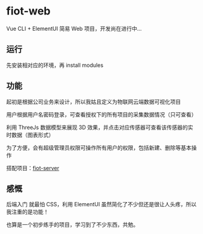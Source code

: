 # fiot-web
Vue CLI + ElementUI 简易 Web 项目，开发尚在进行中...

## 运行
先安装相对应的环境，再 install modules

## 功能
起初是根据公司业务来设计，所以我姑且定义为物联网云端数据可视化项目

用户根据用户名密码登录，可查看授权下的所有项目的采集数据情况（只可查看）

利用 ThreeJs 数据模型来展现 3D 效果，并点击对应传感器可查看该传感器的实时数据（图表形式）

为了方便，会有超级管理员权限可操作所有用户的权限，包括新建、删除等基本操作

搭配项目：[fiot-server](https://github.com/Folgerjun/fiot-server)

## 感慨
后端入门 就最怕 CSS，利用 ElementUI 虽然简化了不少但还是很让人头疼，所以我注重的是功能！

也算是一个初步练手的项目，学习到了不少东西，共勉。
